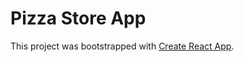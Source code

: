 # Pizza Store App

This project was bootstrapped with [Create React App](https://github.com/facebook/create-react-app).